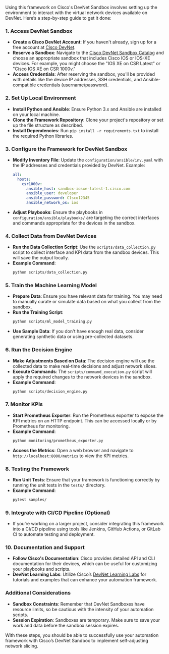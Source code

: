 Using this framework on Cisco's DevNet Sandbox involves setting up the environment to interact with the virtual network devices available on DevNet. Here’s a step-by-step guide to get it done:

### 1. **Access DevNet Sandbox**
   - **Create a Cisco DevNet Account**: If you haven't already, sign up for a free account at [Cisco DevNet](https://developer.cisco.com/).
   - **Reserve a Sandbox**: Navigate to the [Cisco DevNet Sandbox Catalog](https://devnetsandbox.cisco.com/RM/Topology) and choose an appropriate sandbox that includes Cisco IOS or IOS-XE devices. For example, you might choose the "IOS XE on CSR Latest" or "Cisco IOS XE on CSR 1000v."
   - **Access Credentials**: After reserving the sandbox, you'll be provided with details like the device IP addresses, SSH credentials, and Ansible-compatible credentials (username/password).

### 2. **Set Up Local Environment**
   - **Install Python and Ansible**: Ensure Python 3.x and Ansible are installed on your local machine.
   - **Clone the Framework Repository**: Clone your project's repository or set up the file structure as described.
   - **Install Dependencies**: Run `pip install -r requirements.txt` to install the required Python libraries.

### 3. **Configure the Framework for DevNet Sandbox**
   - **Modify Inventory File**:
     Update the `configuration/ansible/inv.yaml` with the IP addresses and credentials provided by DevNet. Example:
     ```yaml
     all:
       hosts:
         csr1000v:
           ansible_host: sandbox-iosxe-latest-1.cisco.com
           ansible_user: developer
           ansible_password: C1sco12345
           ansible_network_os: ios
     ```

   - **Adjust Playbooks**: Ensure the playbooks in `configuration/ansible/playbooks/` are targeting the correct interfaces and commands appropriate for the devices in the sandbox.

### 4. **Collect Data from DevNet Devices**
   - **Run the Data Collection Script**: Use the `scripts/data_collection.py` script to collect interface and KPI data from the sandbox devices. This will save the output locally.
   - **Example Command**:
     ```bash
     python scripts/data_collection.py
     ```

### 5. **Train the Machine Learning Model**
   - **Prepare Data**: Ensure you have relevant data for training. You may need to manually curate or simulate data based on what you collect from the sandbox.
   - **Run the Training Script**:
     ```bash
     python scripts/ml_model_training.py
     ```
   - **Use Sample Data**: If you don't have enough real data, consider generating synthetic data or using pre-collected datasets.

### 6. **Run the Decision Engine**
   - **Make Adjustments Based on Data**: The decision engine will use the collected data to make real-time decisions and adjust network slices.
   - **Execute Commands**: The `scripts/command_execution.py` script will apply the required changes to the network devices in the sandbox.
   - **Example Command**:
     ```bash
     python scripts/decision_engine.py
     ```

### 7. **Monitor KPIs**
   - **Start Prometheus Exporter**: Run the Prometheus exporter to expose the KPI metrics on an HTTP endpoint. This can be accessed locally or by Prometheus for monitoring.
   - **Example Command**:
     ```bash
     python monitoring/prometheus_exporter.py
     ```
   - **Access the Metrics**: Open a web browser and navigate to `http://localhost:8000/metrics` to view the KPI metrics.

### 8. **Testing the Framework**
   - **Run Unit Tests**: Ensure that your framework is functioning correctly by running the unit tests in the `tests/` directory.
   - **Example Command**:
     ```bash
     pytest samples/
     ```

### 9. **Integrate with CI/CD Pipeline (Optional)**
   - If you’re working on a larger project, consider integrating this framework into a CI/CD pipeline using tools like Jenkins, GitHub Actions, or GitLab CI to automate testing and deployment.

### 10. **Documentation and Support**
   - **Follow Cisco's Documentation**: Cisco provides detailed API and CLI documentation for their devices, which can be useful for customizing your playbooks and scripts.
   - **DevNet Learning Labs**: Utilize Cisco’s [DevNet Learning Labs](https://developer.cisco.com/learning/labs/) for tutorials and examples that can enhance your automation framework.

### Additional Considerations
- **Sandbox Constraints**: Remember that DevNet Sandboxes have resource limits, so be cautious with the intensity of your automation scripts.
- **Session Expiration**: Sandboxes are temporary. Make sure to save your work and data before the sandbox session expires.

With these steps, you should be able to successfully use your automation framework with Cisco’s DevNet Sandbox to implement self-adjusting network slicing.